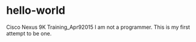 # hello-world
Cisco Nexus 9K Training_Apr92015
I am not a programmer. This is my first attempt to be one.
